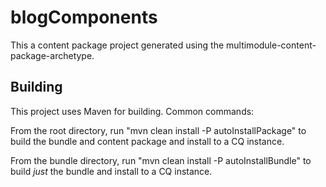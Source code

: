 blogComponents
========

This a content package project generated using the multimodule-content-package-archetype.

Building
--------

This project uses Maven for building. Common commands:

From the root directory, run "mvn clean install -P autoInstallPackage" to build the bundle and content package and install to a CQ instance.

From the bundle directory, run "mvn clean install -P autoInstallBundle" to build *just* the bundle and install to a CQ instance.